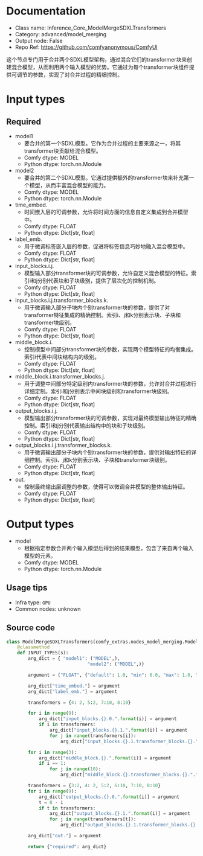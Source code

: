
# Documentation
- Class name: Inference_Core_ModelMergeSDXLTransformers
- Category: advanced/model_merging
- Output node: False
- Repo Ref: https://github.com/comfyanonymous/ComfyUI

这个节点专门用于合并两个SDXL模型架构，通过混合它们的transformer块来创建混合模型，从而利用两个输入模型的优势。它通过为每个transformer块组件提供可调节的参数，实现了对合并过程的精细控制。

# Input types
## Required
- model1
    - 要合并的第一个SDXL模型。它作为合并过程的主要来源之一，将其transformer块贡献给混合模型。
    - Comfy dtype: MODEL
    - Python dtype: torch.nn.Module
- model2
    - 要合并的第二个SDXL模型。它通过提供额外的transformer块来补充第一个模型，从而丰富混合模型的能力。
    - Comfy dtype: MODEL
    - Python dtype: torch.nn.Module
- time_embed.
    - 时间嵌入层的可调参数，允许将时间方面的信息自定义集成到合并模型中。
    - Comfy dtype: FLOAT
    - Python dtype: Dict[str, float]
- label_emb.
    - 用于微调标签嵌入层的参数，促进将标签信息巧妙地融入混合模型中。
    - Comfy dtype: FLOAT
    - Python dtype: Dict[str, float]
- input_blocks.i.j.
    - 模型输入部分transformer块的可调参数，允许自定义混合模型的特征。索引i和j分别代表块和子块级别，提供了层次化的控制机制。
    - Comfy dtype: FLOAT
    - Python dtype: Dict[str, float]
- input_blocks.i.j.transformer_blocks.k.
    - 用于微调输入部分子块内个别transformer块的参数，提供了对transformer特征集成的精确控制。索引i、j和k分别表示块、子块和transformer块级别。
    - Comfy dtype: FLOAT
    - Python dtype: Dict[str, float]
- middle_block.i.
    - 控制模型中间部分transformer块的参数，实现两个模型特征的均衡集成。索引i代表中间块结构内的级别。
    - Comfy dtype: FLOAT
    - Python dtype: Dict[str, float]
- middle_block.i.transformer_blocks.j.
    - 用于调整中间部分特定级别内transformer块的参数，允许对合并过程进行详细定制。索引i和j分别表示中间块级别和transformer块级别。
    - Comfy dtype: FLOAT
    - Python dtype: Dict[str, float]
- output_blocks.i.j.
    - 模型输出部分transformer块的可调参数，实现对最终模型输出特征的精确控制。索引i和j分别代表输出结构中的块和子块级别。
    - Comfy dtype: FLOAT
    - Python dtype: Dict[str, float]
- output_blocks.i.j.transformer_blocks.k.
    - 用于微调输出部分子块内个别transformer块的参数，提供对输出特征的详细控制。索引i、j和k分别表示块、子块和transformer块级别。
    - Comfy dtype: FLOAT
    - Python dtype: Dict[str, float]
- out.
    - 控制最终输出层调整的参数，使得可以微调合并模型的整体输出特征。
    - Comfy dtype: FLOAT
    - Python dtype: Dict[str, float]

# Output types
- model
    - 根据指定参数合并两个输入模型后得到的结果模型，包含了来自两个输入模型的元素。
    - Comfy dtype: MODEL
    - Python dtype: torch.nn.Module


## Usage tips
- Infra type: `GPU`
- Common nodes: unknown


## Source code
```python
class ModelMergeSDXLTransformers(comfy_extras.nodes_model_merging.ModelMergeBlocks):
    @classmethod
    def INPUT_TYPES(s):
        arg_dict = { "model1": ("MODEL",),
                              "model2": ("MODEL",)}

        argument = ("FLOAT", {"default": 1.0, "min": 0.0, "max": 1.0, "step": 0.01})

        arg_dict["time_embed."] = argument
        arg_dict["label_emb."] = argument

        transformers = {4: 2, 5:2, 7:10, 8:10}

        for i in range(9):
            arg_dict["input_blocks.{}.0.".format(i)] = argument
            if i in transformers:
                arg_dict["input_blocks.{}.1.".format(i)] = argument
                for j in range(transformers[i]):
                    arg_dict["input_blocks.{}.1.transformer_blocks.{}.".format(i, j)] = argument

        for i in range(3):
            arg_dict["middle_block.{}.".format(i)] = argument
            if i == 1:
                for j in range(10):
                    arg_dict["middle_block.{}.transformer_blocks.{}.".format(i, j)] = argument

        transformers = {3:2, 4: 2, 5:2, 6:10, 7:10, 8:10}
        for i in range(9):
            arg_dict["output_blocks.{}.0.".format(i)] = argument
            t = 8 - i
            if t in transformers:
                arg_dict["output_blocks.{}.1.".format(i)] = argument
                for j in range(transformers[t]):
                    arg_dict["output_blocks.{}.1.transformer_blocks.{}.".format(i, j)] = argument

        arg_dict["out."] = argument

        return {"required": arg_dict}

```
